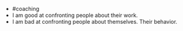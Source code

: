 - #coaching
- I am good at confronting people about their work.
- I am bad at confronting people about themselves. Their behavior.
